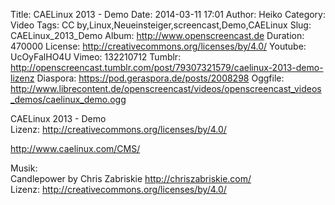 Title: CAELinux 2013 - Demo
Date: 2014-03-11 17:01
Author: Heiko
Category: Video
Tags: CC by,Linux,Neueinsteiger,screencast,Demo,CAELinux
Slug: CAELinux_2013_Demo
Album: http://www.openscreencast.de
Duration: 470000
License: http://creativecommons.org/licenses/by/4.0/
Youtube: UcOyFalHO4U
Vimeo: 132210712
Tumblr: http://openscreencast.tumblr.com/post/79307321579/caelinux-2013-demo-lizenz
Diaspora: https://pod.geraspora.de/posts/2008298
Oggfile: http://www.librecontent.de/openscreencast/videos/openscreencast_videos_demos/caelinux_demo.ogg

CAELinux 2013 - Demo  
Lizenz: <http://creativecommons.org/licenses/by/4.0/>  
  
<http://www.caelinux.com/CMS/>  
  
Musik:  
Candlepower by Chris Zabriskie <http://chriszabriskie.com/>  
Lizenz: <http://creativecommons.org/licenses/by/4.0/>

